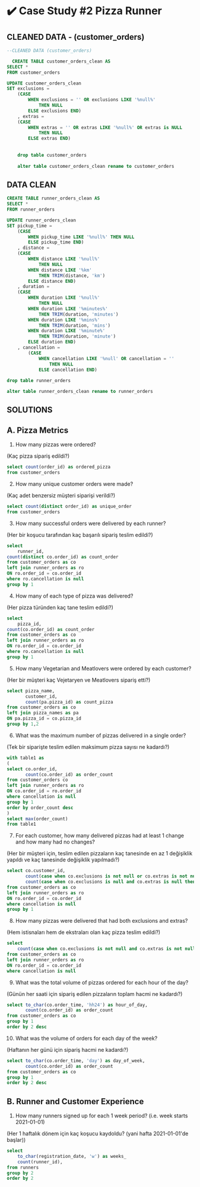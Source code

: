 # :heavy_check_mark: Case Study #2 Pizza Runner

## CLEANED DATA - (customer_orders)

````sql
--CLEANED DATA (customer_orders)

  CREATE TABLE customer_orders_clean AS
SELECT * 
FROM customer_orders

UPDATE customer_orders_clean
SET exclusions =
    (CASE 
        WHEN exclusions = '' OR exclusions LIKE '%null%'
            THEN NULL 
        ELSE exclusions END)
    , extras = 
    (CASE 
        WHEN extras = '' OR extras LIKE '%null%' OR extras is NULL
            THEN NULL
        ELSE extras END)
		
		
	drop table customer_orders	
	
	alter table customer_orders_clean rename to customer_orders
  `````
## DATA CLEAN

````sql
CREATE TABLE runner_orders_clean AS
SELECT *
FROM runner_orders	

UPDATE runner_orders_clean
SET pickup_time = 
    (CASE 
        WHEN pickup_time LIKE '%null%' THEN NULL
        ELSE pickup_time END)
    , distance = 
    (CASE
        WHEN distance LIKE '%null%'
            THEN NULL
        WHEN distance LIKE '%km'
            THEN TRIM(distance, 'km')
        ELSE distance END)
    , duration = 
    (CASE 
        WHEN duration LIKE '%null%'
            THEN NULL
        WHEN duration LIKE '%minutes%'
            THEN TRIM(duration, 'minutes')
        WHEN duration LIKE '%mins%'
            THEN TRIM(duration, 'mins')
        WHEN duration LIKE '%minute%'
            THEN TRIM(duration, 'minute')
        ELSE duration END)
    , cancellation =
        (CASE 
            WHEN cancellation LIKE '%null' OR cancellation = ''
                THEN NULL
            ELSE cancellation END)
			
drop table runner_orders	

alter table runner_orders_clean rename to runner_orders
`````

## SOLUTIONS
## A. Pizza Metrics

1. How many pizzas were ordered?

 (Kaç pizza sipariş edildi?)
````sql
select count(order_id) as ordered_pizza 
from customer_orders
`````
2. How many unique customer orders were made?

 (Kaç adet benzersiz müşteri siparişi verildi?)
````sql
select count(distinct order_id) as unique_order 
from customer_orders
`````

3. How many successful orders were delivered by each runner?

 (Her bir koşucu tarafından kaç başarılı sipariş teslim edildi?)
````sql
select
	runner_id,
count(distinct co.order_id) as count_order
from customer_orders as co
left join runner_orders as ro
ON ro.order_id = co.order_id
where ro.cancellation is null
group by 1
`````

4. How many of each type of pizza was delivered?

 (Her pizza türünden kaç tane teslim edildi?)
````sql
select
	pizza_id,
count(co.order_id) as count_order
from customer_orders as co
left join runner_orders as ro
ON ro.order_id = co.order_id
where ro.cancellation is null
group by 1
`````


5. How many Vegetarian and Meatlovers were ordered by each customer?

 (Her bir müşteri kaç Vejetaryen ve Meatlovers sipariş etti?)
````sql
select pizza_name,
	   customer_id,
	   count(pa.pizza_id) as count_pizza
from customer_orders as co
left join pizza_names as pa
ON pa.pizza_id = co.pizza_id
group by 1,2
`````

6. What was the maximum number of pizzas delivered in a single order?

 (Tek bir siparişte teslim edilen maksimum pizza sayısı ne kadardı?)
````sql
with table1 as 
(
select co.order_id,
       count(co.order_id) as order_count
from customer_orders co
left join runner_orders as ro
ON co.order_id = ro.order_id
where cancellation is null
group by 1
order by order_count desc
)
select max(order_count)
from table1
`````

7. For each customer, how many delivered pizzas had at least 1 change and how many had no changes?

 (Her bir müşteri için, teslim edilen pizzaların kaç tanesinde en az 1 değişiklik yapıldı ve kaç tanesinde değişiklik yapılmadı?)
````sql
select co.customer_id,
	   count(case when co.exclusions is not null or co.extras is not null then 'change' end) as change,
	   count(case when co.exclusions is null and co.extras is null then 'not change' end) as not_change
from customer_orders as co
left join runner_orders as ro
ON ro.order_id = co.order_id
where cancellation is null
group by 1
`````

8. How many pizzas were delivered that had both exclusions and extras?

 (Hem istisnaları hem de ekstraları olan kaç pizza teslim edildi?)
````sql
select
	count(case when co.exclusions is not null and co.extras is not null then 'both' end) as both_change
from customer_orders as co
left join runner_orders as ro
ON ro.order_id = co.order_id
where cancellation is null 
`````

9. What was the total volume of pizzas ordered for each hour of the day?

 (Günün her saati için sipariş edilen pizzaların toplam hacmi ne kadardı?)
````sql
select to_char(co.order_time, 'hh24') as hour_of_day,
	   count(co.order_id) as order_count
from customer_orders as co
group by 1
order by 2 desc
`````

10. What was the volume of orders for each day of the week?

 (Haftanın her günü için sipariş hacmi ne kadardı?)
````sql
select to_char(co.order_time, 'day') as day_of_week,
	   count(co.order_id) as order_count
from customer_orders as co
group by 1
order by 2 desc
`````

## B. Runner and Customer Experience

1. How many runners signed up for each 1 week period? (i.e. week starts 2021-01-01)

 (Her 1 haftalık dönem için kaç koşucu kaydoldu? (yani hafta 2021-01-01'de başlar))
````sql
select 
	to_char(registration_date, 'w') as weeks_
	count(runner_id),
from runners
group by 2
order by 2 
`````

